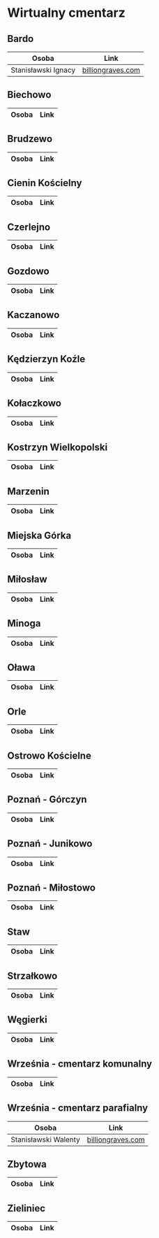 # Wirtualny cmentarz
## Bardo
| Osoba      | Link |
| ----------- | ----------- |
| Stanisławski Ignacy | [billiongraves.com](https://billiongraves.com/grave/Ignacy-Stanis%C5%82awski-Powstaniec-Wielkopolski-1918%E2%80%931919/32636999) |

## Biechowo
| Osoba      | Link |
| ----------- | ----------- |

## Brudzewo
| Osoba      | Link |
| ----------- | ----------- |

## Cienin Kościelny
| Osoba      | Link |
| ----------- | ----------- |

## Czerlejno
| Osoba      | Link |
| ----------- | ----------- |

## Gozdowo
| Osoba      | Link |
| ----------- | ----------- |

## Kaczanowo
| Osoba      | Link |
| ----------- | ----------- |

## Kędzierzyn Koźle
| Osoba      | Link |
| ----------- | ----------- |

## Kołaczkowo
| Osoba      | Link |
| ----------- | ----------- |

## Kostrzyn Wielkopolski
| Osoba      | Link |
| ----------- | ----------- |

## Marzenin
| Osoba      | Link |
| ----------- | ----------- |

## Miejska Górka
| Osoba      | Link |
| ----------- | ----------- |

## Miłosław
| Osoba      | Link |
| ----------- | ----------- |

## Minoga
| Osoba      | Link |
| ----------- | ----------- |

## Oława
| Osoba      | Link |
| ----------- | ----------- |

## Orle
| Osoba      | Link |
| ----------- | ----------- |

## Ostrowo Kościelne
| Osoba      | Link |
| ----------- | ----------- |

## Poznań - Górczyn
| Osoba      | Link |
| ----------- | ----------- |

## Poznań - Junikowo
| Osoba      | Link |
| ----------- | ----------- |

## Poznań - Miłostowo
| Osoba      | Link |
| ----------- | ----------- |

## Staw
| Osoba      | Link |
| ----------- | ----------- |

## Strzałkowo
| Osoba      | Link |
| ----------- | ----------- |

## Węgierki
| Osoba      | Link |
| ----------- | ----------- |

## Września  - cmentarz komunalny
| Osoba      | Link |
| ----------- | ----------- |

## Września - cmentarz parafialny
| Osoba      | Link |
| ----------- | ----------- |
|Stanisławski Walenty | [billiongraves.com](https://billiongraves.com/grave/Walenty-Stanis%C5%82awski/40107307)

## Zbytowa
| Osoba      | Link |
| ----------- | ----------- |

## Zieliniec
| Osoba      | Link |
| ----------- | ----------- |